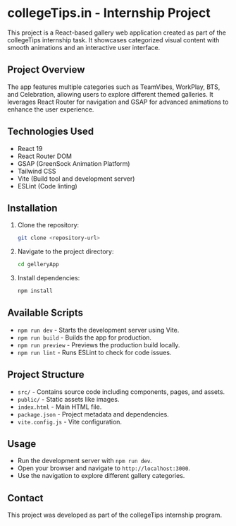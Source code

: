 # collegeTips.in - Internship Project

This project is a React-based gallery web application created as part of the collegeTips internship task. It showcases categorized visual content with smooth animations and an interactive user interface.

## Project Overview

The app features multiple categories such as TeamVibes, WorkPlay, BTS, and Celebration, allowing users to explore different themed galleries. It leverages React Router for navigation and GSAP for advanced animations to enhance the user experience.

## Technologies Used

- React 19
- React Router DOM
- GSAP (GreenSock Animation Platform)
- Tailwind CSS
- Vite (Build tool and development server)
- ESLint (Code linting)

## Installation

1. Clone the repository:
   ```bash
   git clone <repository-url>
   ```

2. Navigate to the project directory:
   ```bash
   cd gelleryApp
   ```

3. Install dependencies:
   ```bash
   npm install
   ```

## Available Scripts

- `npm run dev` - Starts the development server using Vite.
- `npm run build` - Builds the app for production.
- `npm run preview` - Previews the production build locally.
- `npm run lint` - Runs ESLint to check for code issues.

## Project Structure

- `src/` - Contains source code including components, pages, and assets.
- `public/` - Static assets like images.
- `index.html` - Main HTML file.
- `package.json` - Project metadata and dependencies.
- `vite.config.js` - Vite configuration.

## Usage

- Run the development server with `npm run dev`.
- Open your browser and navigate to `http://localhost:3000`.
- Use the navigation to explore different gallery categories.

## Contact

This project was developed as part of the collegeTips internship program.
